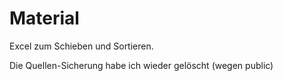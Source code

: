 # Material
Excel zum Schieben und Sortieren.

Die Quellen-Sicherung habe ich wieder gelöscht (wegen public)
